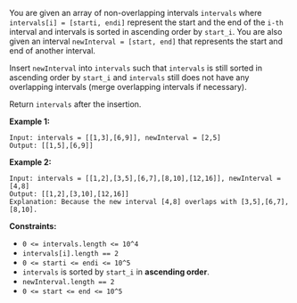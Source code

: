 You are given an array of non-overlapping intervals `intervals` where `intervals[i] = [starti, endi]` represent the start and the end of the `i-th` interval and intervals is sorted in ascending order by `start_i`. You are also given an interval `newInterval = [start, end]` that represents the start and end of another interval.

Insert `newInterval` into `intervals` such that `intervals` is still sorted in ascending order by `start_i` and `intervals` still does not have any overlapping intervals (merge overlapping intervals if necessary).

Return `intervals` after the insertion.

**Example 1:**

```
Input: intervals = [[1,3],[6,9]], newInterval = [2,5]
Output: [[1,5],[6,9]]
```
**Example 2:**

```
Input: intervals = [[1,2],[3,5],[6,7],[8,10],[12,16]], newInterval = [4,8]
Output: [[1,2],[3,10],[12,16]]
Explanation: Because the new interval [4,8] overlaps with [3,5],[6,7],[8,10].
```

**Constraints:**

- `0 <= intervals.length <= 10^4`
- `intervals[i].length == 2`
- `0 <= starti <= endi <= 10^5`
- `intervals` is sorted by `start_i` in **ascending order**.
- `newInterval.length == 2`
- `0 <= start <= end <= 10^5`

